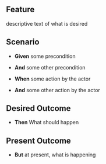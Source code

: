 ## Feature 
   descriptive text of what is desired
## Scenario
-  **Given** some precondition
-  **And**  some other precondition

- **When** some action by the actor
- **And** some other action by the actor

## Desired Outcome
- **Then**  What should happen

## Present Outcome
- **But**  at present,  what is happening
